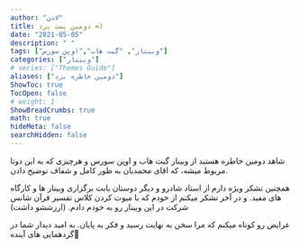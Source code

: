 ```yaml
---
author: "لادن"
title: دومین پستِ برد =)
date: "2021-05-05"
description: " "
tags: ["وبینار", "گیت هاب","اوپن سورس"]
categories: ["وبینار"]
# series: ["Themes Guide"]
aliases: ["دومین خاطره برد"]
ShowToc: true
TocOpen: false
# weight: 1
ShowBreadCrumbs: true
math: true
hideMeta: false
searchHidden: false
---
```


شاهد دومین خاطره هستید از وبینار گیت هاب و اوپن سورس و هرچیزی که به این دوتا مربوط میشه، که اقای محمدیان به طور کامل و شفاف توضیح دادن. 
<!--more-->
همچنین تشکر ویژه دارم از استاد شادرو و دیگر دوستان بابت برگزاری وبینار ها و کارگاه های مفید. 
و در آخر تشکر میکنم از خودم که با میوت کردن کلاس تفسیر قرآن شانس شرکت در این وبینار رو به خودم دادم. (ارزششو داشت) 

عرایض رو کوتاه میکنم که مرا سخن به نهایت رسید و فکر به پایان.
به امید دیدار شما در گردهمایی های آینده<span class="nowrap"><span class="emojify">🌼</span></span>
<br>
